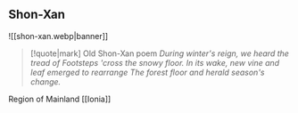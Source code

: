 ## Shon-Xan
![[shon-xan.webp|banner]]
> [!quote|mark] Old Shon-Xan poem
> _During winter's reign, we heard the tread of Footsteps 'cross the snowy floor. In its wake, new vine and leaf emerged to rearrange The forest floor and herald season's change._


Region of Mainland [[Ionia]]